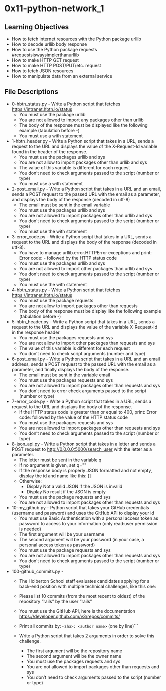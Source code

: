 # 0x11-python-network_1

## Learning Objectives

- How to fetch internet resources with the Python package urllib
- How to decode urllib body response
- How to use the Python package requests #requestsiswaysimplerthanurllib
- How to make HTTP GET request
- How to make HTTP POST/PUT/etc. request
- How to fetch JSON resources
- How to manipulate data from an external service


## File Descriptions

- 0-hbtn_status.py - Write a Python script that fetches https://intranet.hbtn.io/status
    - You must use the package urllib
    - You are not allowed to import any packages other than urllib
    - The body of the response must be displayed like the following example (tabulation before -)
    - You must use a with statement
- 1-hbtn_header.py - Write a Python script that takes in a URL, sends a request to the URL and displays the value of the X-Request-Id variable found in the header of the response.
    - You must use the packages urllib and sys
    - You are not allow to import packages other than urllib and sys
    - The value of this variable is different for each request
    - You don’t need to check arguments passed to the script (number or type)
    - You must use a with statement
- 2-post_email.py - Write a Python script that takes in a URL and an email, sends a POST request to the passed URL with the email as a parameter, and displays the body of the response (decoded in utf-8)
    - The email must be sent in the email variable
    - You must use the packages urllib and sys
    - You are not allowed to import packages other than urllib and sys
    - You don’t need to check arguments passed to the script (number or type)
    - You must use the with statement
- 3-error_code.py - Write a Python script that takes in a URL, sends a request to the URL and displays the body of the response (decoded in utf-8).
    - You have to manage urllib.error.HTTPError exceptions and print: Error code: - followed by the HTTP status code
    - You must use the packages urllib and sys
    - You are not allowed to import other packages than urllib and sys
    - You don’t need to check arguments passed to the script (number or type)
    - You must use the with statement
- 4-hbtn_status.py - Write a Python script that fetches https://intranet.hbtn.io/status
    - You must use the package requests
    - You are not allow to import packages other than requests
    - The body of the response must be display like the following example (tabulation before -)
- 5-hbtn_header.py - Write a Python script that takes in a URL, sends a request to the URL and displays the value of the variable X-Request-Id in the response header
    - You must use the packages requests and sys
    - You are not allow to import other packages than requests and sys
    - The value of this variable is different for each request
    - You don’t need to check script arguments (number and type)
- 6-post_email.py - Write a Python script that takes in a URL and an email address, sends a POST request to the passed URL with the email as a parameter, and finally displays the body of the response.
    - The email must be sent in the variable email
    - You must use the packages requests and sys
    - You are not allowed to import packages other than requests and sys
    - You don’t need to error check arguments passed to the script (number or type)
- 7-error_code.py - Write a Python script that takes in a URL, sends a request to the URL and displays the body of the response.
    - If the HTTP status code is greater than or equal to 400, print: Error code: followed by the value of the HTTP status code
    - You must use the packages requests and sys
    - You are not allowed to import packages other than requests and sys
    - You don’t need to check arguments passed to the script (number or type)
- 8-json_api.py - Write a Python script that takes in a letter and sends a POST request to http://0.0.0.0:5000/search_user with the letter as a parameter.
    - The letter must be sent in the variable q
    - If no argument is given, set q=""
    - If the response body is properly JSON formatted and not empty, display the id and name like this: [<id>] <name>
    - Otherwise:
        - Display Not a valid JSON if the JSON is invalid
        - Display No result if the JSON is empty
    - You must use the package requests and sys
    - You are not allowed to import packages other than requests and sys
- 10-my_github.py - Python script that takes your GitHub credentials (username and password) and uses the GitHub API to display your id
    - You must use Basic Authentication with a personal access token as password to access to your information (only read:user permission is needed)
    - The first argument will be your username
    - The second argument will be your password (in your case, a personal access token as password)
    - You must use the package requests and sys
    - You are not allowed to import packages other than requests and sys
    - You don’t need to check arguments passed to the script (number or type)
- 100-github_commits.py -
    - The Holberton School staff evaluates candidates applying for a back-end position with multiple technical challenges, like this one:

    - Please list 10 commits (from the most recent to oldest) of the repository “rails” by the user “rails”
    - You must use the GitHub API, here is the documentation https://developer.github.com/v3/repos/commits/
    - Print all commits by: `<sha>: <author name>` (one by line)```

    - Write a Python script that takes 2 arguments in order to solve this challenge.
        - The first argument will be the repository name
        - The second argument will be the owner name
        - You must use the packages requests and sys
        - You are not allowed to import packages other than requests and sys
        - You don’t need to check arguments passed to the script (number or type)
